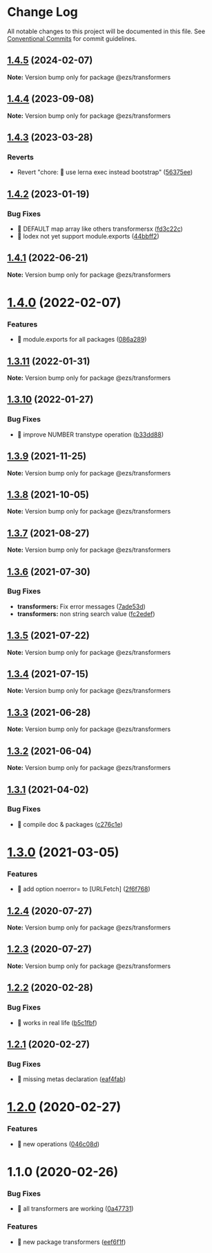 # Change Log

All notable changes to this project will be documented in this file.
See [Conventional Commits](https://conventionalcommits.org) for commit guidelines.

## [1.4.5](https://github.com/Inist-CNRS/ezs/compare/@ezs/transformers@1.4.4...@ezs/transformers@1.4.5) (2024-02-07)

**Note:** Version bump only for package @ezs/transformers





## [1.4.4](https://github.com/Inist-CNRS/ezs/compare/@ezs/transformers@1.4.3...@ezs/transformers@1.4.4) (2023-09-08)

**Note:** Version bump only for package @ezs/transformers





## [1.4.3](https://github.com/Inist-CNRS/ezs/compare/@ezs/transformers@1.4.2...@ezs/transformers@1.4.3) (2023-03-28)


### Reverts

* Revert "chore: 🤖 use lerna exec instead bootstrap" ([56375ee](https://github.com/Inist-CNRS/ezs/commit/56375ee2bd7e9f69f61da3993ab569ca1c16c547))





## [1.4.2](https://github.com/Inist-CNRS/ezs/compare/@ezs/transformers@1.4.1...@ezs/transformers@1.4.2) (2023-01-19)


### Bug Fixes

* 🐛 DEFAULT map array like others transformersx ([fd3c22c](https://github.com/Inist-CNRS/ezs/commit/fd3c22cc9d5bfcc5bb1fb322215a059e8f7b5ac7))
* 🐛 lodex not yet support module.exports ([44bbff2](https://github.com/Inist-CNRS/ezs/commit/44bbff242222d9049985c110b9d8e330704d7880))





## [1.4.1](https://github.com/Inist-CNRS/ezs/compare/@ezs/transformers@1.4.0...@ezs/transformers@1.4.1) (2022-06-21)

**Note:** Version bump only for package @ezs/transformers





# [1.4.0](https://github.com/Inist-CNRS/ezs/compare/@ezs/transformers@1.3.11...@ezs/transformers@1.4.0) (2022-02-07)


### Features

* 🎸 module.exports for all packages ([086a289](https://github.com/Inist-CNRS/ezs/commit/086a289ccbaa5c72ee7bc6652ab3c6c6b5578138))





## [1.3.11](https://github.com/Inist-CNRS/ezs/compare/@ezs/transformers@1.3.10...@ezs/transformers@1.3.11) (2022-01-31)

**Note:** Version bump only for package @ezs/transformers





## [1.3.10](https://github.com/Inist-CNRS/ezs/compare/@ezs/transformers@1.3.9...@ezs/transformers@1.3.10) (2022-01-27)


### Bug Fixes

* 🐛 improve NUMBER transtype operation ([b33dd88](https://github.com/Inist-CNRS/ezs/commit/b33dd887ea96e36f63ee55d12f18c22894223e5b))





## [1.3.9](https://github.com/Inist-CNRS/ezs/compare/@ezs/transformers@1.3.8...@ezs/transformers@1.3.9) (2021-11-25)

**Note:** Version bump only for package @ezs/transformers





## [1.3.8](https://github.com/Inist-CNRS/ezs/compare/@ezs/transformers@1.3.7...@ezs/transformers@1.3.8) (2021-10-05)

**Note:** Version bump only for package @ezs/transformers





## [1.3.7](https://github.com/Inist-CNRS/ezs/compare/@ezs/transformers@1.3.6...@ezs/transformers@1.3.7) (2021-08-27)

**Note:** Version bump only for package @ezs/transformers





## [1.3.6](https://github.com/Inist-CNRS/ezs/compare/@ezs/transformers@1.3.5...@ezs/transformers@1.3.6) (2021-07-30)


### Bug Fixes

* **transformers:** Fix error messages ([7ade53d](https://github.com/Inist-CNRS/ezs/commit/7ade53d0725ae7c0af88e790122a046994e9434b))
* **transformers:** non string search value ([fc2edef](https://github.com/Inist-CNRS/ezs/commit/fc2edef61909dc5797cee601ed8f47f6e6a9165d))





## [1.3.5](https://github.com/Inist-CNRS/ezs/compare/@ezs/transformers@1.3.4...@ezs/transformers@1.3.5) (2021-07-22)

**Note:** Version bump only for package @ezs/transformers





## [1.3.4](https://github.com/Inist-CNRS/ezs/compare/@ezs/transformers@1.3.3...@ezs/transformers@1.3.4) (2021-07-15)

**Note:** Version bump only for package @ezs/transformers





## [1.3.3](https://github.com/Inist-CNRS/ezs/compare/@ezs/transformers@1.3.2...@ezs/transformers@1.3.3) (2021-06-28)

**Note:** Version bump only for package @ezs/transformers





## [1.3.2](https://github.com/Inist-CNRS/ezs/compare/@ezs/transformers@1.3.1...@ezs/transformers@1.3.2) (2021-06-04)

**Note:** Version bump only for package @ezs/transformers





## [1.3.1](https://github.com/Inist-CNRS/ezs/compare/@ezs/transformers@1.3.0...@ezs/transformers@1.3.1) (2021-04-02)


### Bug Fixes

* 🐛 compile doc & packages ([c276c1e](https://github.com/Inist-CNRS/ezs/commit/c276c1e113ba7f6f5c8f8e0f2ebfec9e3296941b))





# [1.3.0](https://github.com/Inist-CNRS/ezs/compare/@ezs/transformers@1.2.4...@ezs/transformers@1.3.0) (2021-03-05)


### Features

* 🎸 add option noerror= to [URLFetch] ([2f6f768](https://github.com/Inist-CNRS/ezs/commit/2f6f768efd9bff8a75874ea399fb139f13a19a62))





## [1.2.4](https://github.com/Inist-CNRS/ezs/compare/@ezs/transformers@1.2.3...@ezs/transformers@1.2.4) (2020-07-27)

**Note:** Version bump only for package @ezs/transformers





## [1.2.3](https://github.com/Inist-CNRS/ezs/compare/@ezs/transformers@1.2.2...@ezs/transformers@1.2.3) (2020-07-27)

**Note:** Version bump only for package @ezs/transformers





## [1.2.2](https://github.com/Inist-CNRS/ezs/compare/@ezs/transformers@1.2.1...@ezs/transformers@1.2.2) (2020-02-28)


### Bug Fixes

* 🐛 works in real life ([b5c1fbf](https://github.com/Inist-CNRS/ezs/commit/b5c1fbfc32ac2dbe871afa8ea4319da7ab647e16))





## [1.2.1](https://github.com/Inist-CNRS/ezs/compare/@ezs/transformers@1.2.0...@ezs/transformers@1.2.1) (2020-02-27)


### Bug Fixes

* 🐛 missing metas declaration ([eaf4fab](https://github.com/Inist-CNRS/ezs/commit/eaf4fab41495df9cdd30d06c9b72c83971df68e5))





# [1.2.0](https://github.com/Inist-CNRS/ezs/compare/@ezs/transformers@1.1.0...@ezs/transformers@1.2.0) (2020-02-27)


### Features

* 🎸 new operations ([046c08d](https://github.com/Inist-CNRS/ezs/commit/046c08d3c9869aa863e20f663ca8beb355088762))





# 1.1.0 (2020-02-26)


### Bug Fixes

* 🐛 all transformers are working ([0a47731](https://github.com/Inist-CNRS/ezs/commit/0a47731fa9afe323c95ca71a26d042eecde1ef50))


### Features

* 🎸 new package transformers ([eef6f1f](https://github.com/Inist-CNRS/ezs/commit/eef6f1f19adc8b26ae3990ef6c14fe7cbe280edf))
